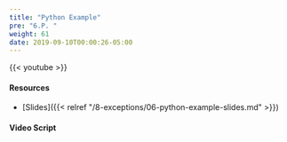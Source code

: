 ```yaml
---
title: "Python Example"
pre: "6.P. "
weight: 61
date: 2019-09-10T00:00:26-05:00
---
```


{{< youtube  >}}

#### Resources

* [Slides]({{< relref "/8-exceptions/06-python-example-slides.md" >}})

#### Video Script
